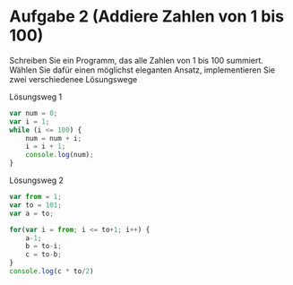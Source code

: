 # Aufgabe 2 (Addiere Zahlen von 1 bis 100)
Schreiben Sie ein Programm, das alle Zahlen von 1 bis 100 summiert. Wählen Sie dafür einen möglichst eleganten Ansatz, implementieren Sie zwei verschiedenee Lösungswege

Lösungsweg 1
```js
var num = 0;
var i = 1;
while (i <= 100) {
    num = num + i;
    i = i + 1;
    console.log(num);
}
```
Lösungsweg 2
```js
var from = 1;
var to = 101;
var a = to;

for(var i = from; i <= to+1; i++) {
    a-1;
    b = to-i;
    c = to-b;
}
console.log(c * to/2)
```